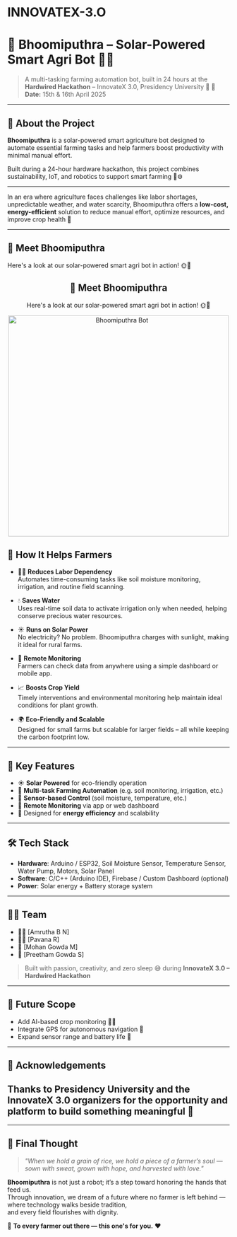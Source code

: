 # INNOVATEX-3.O
# 🌱 Bhoomiputhra – Solar-Powered Smart Agri Bot 🤖🌞

> A multi-tasking farming automation bot, built in 24 hours at the **Hardwired Hackathon** – InnovateX 3.0, Presidency University 🚀
📅 **Date:** 15th & 16th April 2025

---

## 📌 About the Project

**Bhoomiputhra** is a solar-powered smart agriculture bot designed to automate essential farming tasks and help farmers boost productivity with minimal manual effort.

Built during a 24-hour hardware hackathon, this project combines sustainability, IoT, and robotics to support smart farming 🌾⚙️

---
In an era where agriculture faces challenges like labor shortages, unpredictable weather, and water scarcity, Bhoomiputhra offers a **low-cost, energy-efficient** solution to reduce manual effort, optimize resources, and improve crop health 🌾

---
## 🤖 Meet Bhoomiputhra

Here's a look at our solar-powered smart agri bot in action! 🌞🚜
<h2 align="center">🤖 Meet Bhoomiputhra</h2>
<p align="center">Here's a look at our solar-powered smart agri bot in action! 🌞🚜</p>

<p align="center">
  <img src=""C:\Users\Amrutha B N\Desktop\BhoomiPuthra.jpeg"" alt="Bhoomiputhra Bot" width="500"/>
</p>


## 🌾 How It Helps Farmers

- 🧑‍🌾 **Reduces Labor Dependency**  
  Automates time-consuming tasks like soil moisture monitoring, irrigation, and routine field scanning.

- 💧 **Saves Water**  
  Uses real-time soil data to activate irrigation only when needed, helping conserve precious water resources.
  
- ☀️ **Runs on Solar Power**  
  No electricity? No problem. Bhoomiputhra charges with sunlight, making it ideal for rural farms.

- 📱 **Remote Monitoring**  
  Farmers can check data from anywhere using a simple dashboard or mobile app.

- 📈 **Boosts Crop Yield**  
  Timely interventions and environmental monitoring help maintain ideal conditions for plant growth.

- 🌍 **Eco-Friendly and Scalable**  
  Designed for small farms but scalable for larger fields – all while keeping the carbon footprint low.

---
## 🧠 Key Features

- ☀️ **Solar Powered** for eco-friendly operation
- 🚜 **Multi-task Farming Automation** (e.g. soil monitoring, irrigation, etc.)
- 📡 **Sensor-based Control** (soil moisture, temperature, etc.)
- 📱 **Remote Monitoring** via app or web dashboard
- 🔋 Designed for **energy efficiency** and scalability

---

## 🛠️ Tech Stack

- **Hardware**: Arduino / ESP32, Soil Moisture Sensor, Temperature Sensor, Water Pump, Motors, Solar Panel
- **Software**: C/C++ (Arduino IDE), Firebase / Custom Dashboard (optional)
- **Power**: Solar energy + Battery storage system

---

## 🧑‍💻 Team

- 👨‍🔧 [Amrutha B N]
- 👨‍💻 [Pavana R]
- 🤖 [Mohan Gowda M]
- 🎨 [Preetham Gowda S]

> Built with passion, creativity, and zero sleep 😅 during **InnovateX 3.0 – Hardwired Hackathon**

---


## 🚀 Future Scope

- Add AI-based crop monitoring 🌾🧠  
- Integrate GPS for autonomous navigation 📍  
- Expand sensor range and battery life 🔋

---

## 🙌 Acknowledgements

Thanks to **Presidency University** and the **InnovateX 3.0** organizers for the opportunity and platform to build something meaningful 💚
---

---

## 🌻 Final Thought

> _"When we hold a grain of rice, we hold a piece of a farmer’s soul — sown with sweat, grown with hope, and harvested with love."_

**Bhoomiputhra** is not just a robot; it’s a step toward honoring the hands that feed us.  
Through innovation, we dream of a future where no farmer is left behind — where technology walks beside tradition,  
and every field flourishes with dignity.

🌾 **To every farmer out there — this one's for you.** ❤️








